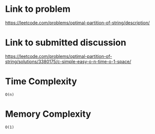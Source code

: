 # Link to problem
https://leetcode.com/problems/optimal-partition-of-string/description/

# Link to submitted discussion
https://leetcode.com/problems/optimal-partition-of-string/solutions/3380175/c-simple-easy-o-n-time-o-1-space/

# Time Complexity
`O(n)`

# Memory Complexity
`O(1)`
